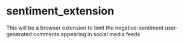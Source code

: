 # sentiment_extension
This will be a browser extension to limit the negative-sentiment user-generated comments appearing in social media feeds

